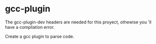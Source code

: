 gcc-plugin
==========
The gcc-plugin-dev headers are needed for this proyect, othewise you 'll have a compliation error.

Create a gcc plugin to parse code.

